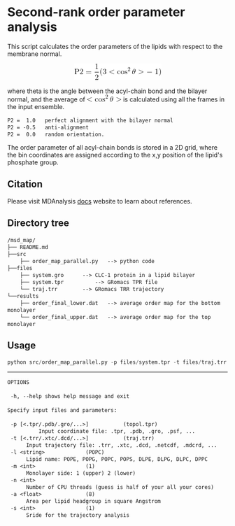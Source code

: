 # Second-rank order parameter analysis

This script calculates the order parameters of the lipids with respect to the membrane normal.

<p align="center"><img src='./figures/CodeEqn0.gif' /></p>

where theta is the angle between the acyl-chain bond and the bilayer normal, and the average
of <img src='./figures/CodeEqn1.gif'/> is calculated using all the frames in the input ensemble.


```
P2 =  1.0 	perfect alignment with the bilayer normal 
P2 = -0.5 	anti-alignment 
P2 =  0.0 	random orientation.
```

The order parameter of all acyl-chain bonds is stored in a 2D grid, where the bin coordinates 
are assigned according to the x,y position of the lipid's phosphate group.

## Citation

Please visit MDAnalysis [docs](https://www.mdanalysis.org/docs/) website to learn about references.

## Directory tree

```
/msd_map/
├── README.md
├──src
    ├── order_map_parallel.py 	--> python code 
├──files
    ├── system.gro		--> CLC-1 protein in a lipid bilayer
    ├── system.tpr     		--> GRomacs TPR file
    └── traj.trr		--> GRomacs TRR trajectory
└──results 
    ├── order_final_lower.dat	--> average order map for the bottom monolayer
    └── order_final_upper.dat	--> average order map for the top monolayer
```

## Usage

```python
python src/order_map_parallel.py -p files/system.tpr -t files/traj.trr -l POPC -m 1 -a 64 -s 2 
```
---

```
OPTIONS

 -h, --help shows help message and exit

Specify input files and parameters:

 -p	[<.tpr/.pdb/.gro/...>]           (topol.tpr)
          Input coordinate file: .tpr, .pdb, .gro, .psf, ...
 -t	[<.trr/.xtc/.dcd/...>]           (traj.trr)	
	  Input trajectory file: .trr, .xtc, .dcd, .netcdf, .mdcrd, ...
 -l	<string>			 (POPC)	
	  Lipid name: POPE, POPG, POPC, POPS, DLPE, DLPG, DLPC, DPPC
 -m	<int>				 (1)	
	  Monolayer side: 1 (upper) 2 (lower)
 -n	<int>			
	  Number of CPU threads (guess is half of your all your cores)
 -a	<float>				 (8)
	  Area per lipid headgroup in square Angstrom
 -s	<int>				 (1)
	  Sride for the trajectory analysis
```




